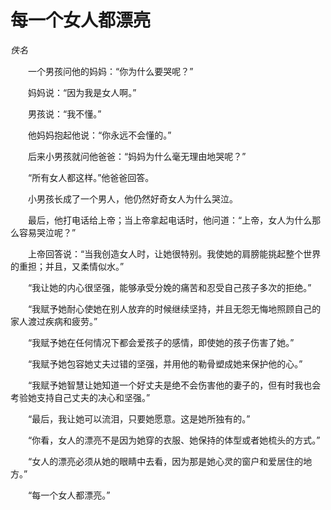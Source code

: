 # 每一个女人都漂亮

*佚名*

　　一个男孩问他的妈妈：“你为什么要哭呢？”

　　妈妈说：“因为我是女人啊。”

　　男孩说：“我不懂。”

　　他妈妈抱起他说：“你永远不会懂的。”

　　后来小男孩就问他爸爸：“妈妈为什么毫无理由地哭呢？”

　　“所有女人都这样。”他爸爸回答。

　　小男孩长成了一个男人，他仍然好奇女人为什么哭泣。

　　最后，他打电话给上帝；当上帝拿起电话时，他问道：“上帝，女人为什么那么容易哭泣呢？”

　　上帝回答说：“当我创造女人时，让她很特别。我使她的肩膀能挑起整个世界的重担；并且，又柔情似水。”

　　“我让她的内心很坚强，能够承受分娩的痛苦和忍受自己孩子多次的拒绝。”

　　“我赋予她耐心使她在别人放弃的时候继续坚持，并且无怨无悔地照顾自己的家人渡过疾病和疲劳。”

　　“我赋予她在任何情况下都会爱孩子的感情，即使她的孩子伤害了她。”

　　“我赋予她包容她丈夫过错的坚强，并用他的勒骨塑成她来保护他的心。”

　　“我赋予她智慧让她知道一个好丈夫是绝不会伤害他的妻子的，但有时我也会考验她支持自己丈夫的决心和坚强。”

　　“最后，我让她可以流泪，只要她愿意。这是她所独有的。”

　　“你看，女人的漂亮不是因为她穿的衣服、她保持的体型或者她梳头的方式。”

　　“女人的漂亮必须从她的眼睛中去看，因为那是她心灵的窗户和爱居住的地方。”

　　“每一个女人都漂亮。”